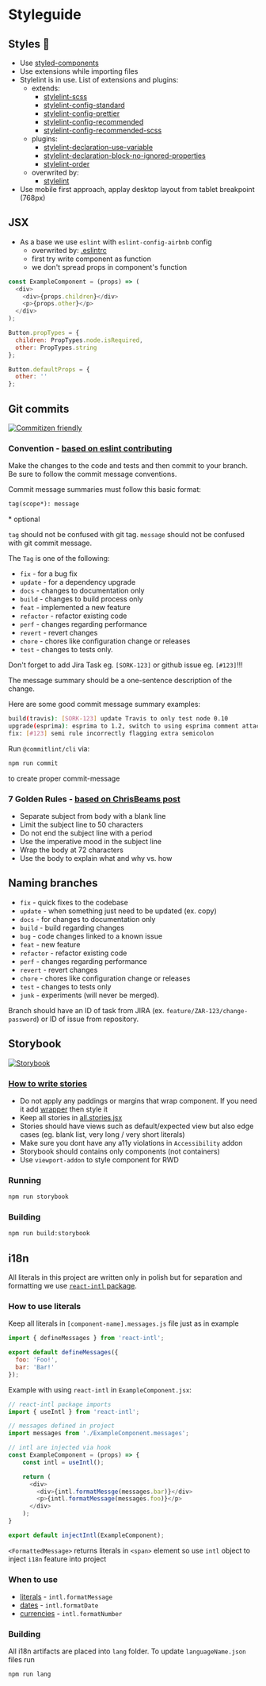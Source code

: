 # Styleguide

## Styles 💅

- Use [styled-components](https://www.styled-components.com/)
- Use extensions while importing files
- Stylelint is in use. List of extensions and plugins:
  - extends:
    - [stylelint-scss](https://github.com/kristerkari/stylelint-scss)
    - [stylelint-config-standard](https://github.com/stylelint/stylelint-config-standard)
    - [stylelint-config-prettier](https://github.com/shannonmoeller/stylelint-config-prettier)
    - [stylelint-config-recommended](https://github.com/stylelint/stylelint-config-recommended)
    - [stylelint-config-recommended-scss](https://github.com/kristerkari/stylelint-config-recommended-scss)
  - plugins:
    - [stylelint-declaration-use-variable](https://github.com/sh-waqar/stylelint-declaration-use-variable)
    - [stylelint-declaration-block-no-ignored-properties](https://www.npmjs.com/package/stylelint-declaration-block-no-ignored-properties)
    - [stylelint-order](https://github.com/hudochenkov/stylelint-order)
  - overwrited by:
    - [stylelint](../.stylelintrc)
- Use mobile first approach, applay desktop layout from tablet breakpoint (768px)

## JSX

- As a base we use `eslint` with `eslint-config-airbnb` config
  - overwrited by: [.eslintrc](../.eslintrc)
  - first try write component as function
  - we don't spread props in component's function

```javascript
const ExampleComponent = (props) => (
  <div>
    <div>{props.children}</div>
    <p>{props.other}</p>
  </div>
);

Button.propTypes = {
  children: PropTypes.node.isRequired,
  other: PropTypes.string
};

Button.defaultProps = {
  other: ''
};
```

## Git commits

[![Commitizen friendly](https://img.shields.io/badge/commitizen-friendly-brightgreen.svg)](http://commitizen.github.io/cz-cli/)  

### Convention - [based on eslint contributing](https://eslint.org/docs/1.0.0/developer-guide/contributing#step-2-make-your-changes)

Make the changes to the code and tests and then commit to your branch. Be sure to follow the commit message conventions.

Commit message summaries must follow this basic format:

```md
tag(scope*): message
```

\* optional

`tag` should not be confused with git tag.
`message` should not be confused with git commit message.

The `Tag` is one of the following:

- `fix` - for a bug fix
- `update` - for a dependency upgrade
- `docs` - changes to documentation only
- `build` - changes to build process only
- `feat` - implemented a new feature
- `refactor` - refactor existing code
- `perf` - changes regarding performance
- `revert` - revert changes
- `chore` - chores like configuration change or releases
- `test` - changes to tests only.

Don't forget to add Jira Task eg. `[SORK-123]` or github issue eg. `[#123]`!!!

The message summary should be a one-sentence description of the change.

Here are some good commit message summary examples:

```sh
build(travis): [SORK-123] update Travis to only test node 0.10
upgrade(esprima): esprima to 1.2, switch to using esprima comment attachment [SORK-124]
fix: [#123] semi rule incorrectly flagging extra semicolon
```

Run `@commitlint/cli` via:

```sh
npm run commit
```

to create proper commit-message

### 7 Golden Rules - [based on ChrisBeams post](https://chris.beams.io/posts/git-commit/)

- Separate subject from body with a blank line
- Limit the subject line to 50 characters
- Do not end the subject line with a period
- Use the imperative mood in the subject line
- Wrap the body at 72 characters
- Use the body to explain what and why vs. how

## Naming branches

- `fix` - quick fixes to the codebase
- `update` - when something just need to be updated (ex. copy)
- `docs` - for changes to documentation only
- `build` - build regarding changes
- `bug` - code changes linked to a known issue
- `feat` - new feature
- `refactor` - refactor existing code
- `perf` - changes regarding performance
- `revert` - revert changes
- `chore` - chores like configuration change or releases
- `test` - changes to tests only
- `junk` - experiments (will never be merged).

Branch should have an ID of task from JIRA (ex. `feature/ZAR-123/change-password`) or ID of issue from repository.

## Storybook

[![Storybook](https://cdn.jsdelivr.net/gh/storybooks/brand@master/badge/badge-storybook.svg)](https://storybook.js.org/)

### [How to write stories](https://storybook.js.org/docs/basics/writing-stories/)

- Do not apply any paddings or margins that wrap component. If you need it add [wrapper](https://storybook.js.org/docs/addons/introduction/#wrapper-components) then style it
- Keep all stories in [all.stories.jsx](https://github.com/furdzik/if.japanese/blob/master/src/components/all.stories.jsx)
- Stories should have views such as default/expected view but also edge cases (eg. blank list, very long / very short literals)
- Make sure you dont have any a11y violations in `Accessibility` addon
- Storybook should contains only components (not containers)
- Use `viewport-addon` to style component for RWD

### Running

```sh
npm run storybook
```

### Building

```sh
npm run build:storybook
```

## i18n

All literals in this project are written only in polish but for separation and formatting we use [`react-intl` package](https://github.com/yahoo/react-intl).

### How to use literals

Keep all literals in `[component-name].messages.js` file just as in example

```javascript
import { defineMessages } from 'react-intl';

export default defineMessages({
  foo: 'Foo!',
  bar: 'Bar!'
});
```

Example with using `react-intl` in `ExampleComponent.jsx`:

```javascript
// react-intl package imports
import { useIntl } from 'react-intl';

// messages defined in project
import messages from './ExampleComponent.messages';

// intl are injected via hook
const ExampleComponent = (props) => {
    const intl = useIntl();

    return (
      <div>
        <div>{intl.formatMessge(messages.bar)}</div>
        <p>{intl.formatMessage(messages.foo)}</p>
      </div>
    );
}

export default injectIntl(ExampleComponent);
```

`<FormattedMessage>` returns literals in `<span>` element so use `intl` object to inject `i18n` feature into project

### When to use

- [literals](https://github.com/yahoo/react-intl/wiki/Components#string-formatting-components) - `intl.formatMessage`
- [dates](https://github.com/yahoo/react-intl/wiki/Components#date-formatting-components) - `intl.formatDate`
- [currencies](https://github.com/yahoo/react-intl/wiki/Components#number-formatting-components) - `intl.formatNumber`

### Building

All i18n artifacts are placed into `lang` folder.
To update `languageName.json` files run

```sh
npm run lang
```

